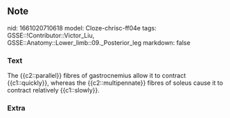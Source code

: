 ## Note
nid: 1661020710618
model: Cloze-chrisc-ff04e
tags: GSSE::!Contributor::Victor_Liu, GSSE::Anatomy::Lower_limb::09._Posterior_leg
markdown: false

### Text
The {{c2::parallel}} fibres of gastrocnemius allow it to contract {{c1::quickly}}, whereas the {{c2::multipennate}} fibres of soleus cause it to contract relatively {{c1::slowly}}.

### Extra

